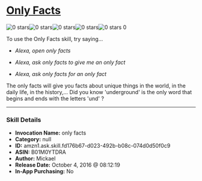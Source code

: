 # [Only Facts](http://alexa.amazon.com/#skills/amzn1.ask.skill.fd176b67-d023-492b-b08c-074d0d50f0c9)
![0 stars](../../images/ic_star_border_black_18dp_1x.png)![0 stars](../../images/ic_star_border_black_18dp_1x.png)![0 stars](../../images/ic_star_border_black_18dp_1x.png)![0 stars](../../images/ic_star_border_black_18dp_1x.png)![0 stars](../../images/ic_star_border_black_18dp_1x.png) 0

To use the Only Facts skill, try saying...

* *Alexa, open only facts*

* *Alexa, ask only facts to give me an only fact*

* *Alexa, ask only facts for an only fact*

The only facts will give you facts about unique things in the world, in the daily life, in the history,... 
Did you know 'underground' is the only word that begins and ends with the letters 'und' ?

***

### Skill Details

* **Invocation Name:** only facts
* **Category:** null
* **ID:** amzn1.ask.skill.fd176b67-d023-492b-b08c-074d0d50f0c9
* **ASIN:** B01M0YTDRA
* **Author:** Mickael
* **Release Date:** October 4, 2016 @ 08:12:19
* **In-App Purchasing:** No
